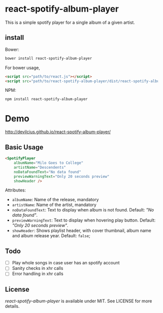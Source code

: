 # react-spotify-album-player

This is a simple spotify player for a single album of a given artist.

## install

Bower:

```sh
bower install react-spotify-album-player
```

For bower usage,

```html
<script src="path/to/react.js"></script>
<script src="path/to/react-spotify-album-player/dist/react-spotify-album-player.js"></script>
```

NPM:

```
npm install react-spotify-album-player
```

# Demo

http://devilcius.github.io/react-spotify-album-player/

## Basic Usage

```html
<SpotifyPlayer 
    albumName="Milo Goes to College" 
    artistName="Descendents" 
    noDataFoundText="No data found" 
    previewWarningText="Only 20 seconds preview" 
    showHeader />
```

Attributes:

* `albumName`: Name of the release, mandatory
* `artistName`: Name of the artist, mandatory
* `noDataFoundText`: Text to display when album is not found. Default: _"No data found"_.
* `previewWarningText`: Text to display when hovering play button. Default: _"Only 20 seconds preview"_.
* `showHeader`: Shows playlist header, with cover thumbnail, album name and album release year. Default: `false`;

## Todo

- [ ] Play whole songs in case user has an spotify account
- [ ] Sanity checks in xhr calls
- [ ] Error handling in xhr calls

## License

*react-spotify-album-player* is available under MIT. See LICENSE for more details.

